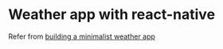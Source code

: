 # Weather app with react-native
Refer from [building a minimalist weather app](https://blog.expo.io/building-a-minimalist-weather-app-with-react-native-and-expo-fe7066e02c09)
